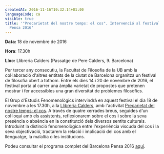 ```yaml
---
createdAt: 2016-11-16T10:32:14+01:00
languageCode: ca
visible: true
title: '"Precarietat del nostre temps: el cos". Intervenció al festival Barcelona
  Pensa 2016'
---
```


**Data:** 18 de novembre de 2016

**Hora:** 17.30h

**Lloc:** Llibreria Calders (Passatge de Pere Calders, 9. Barcelona)

Per tercer any consecutiu, la Facultat de Filosofia de la UB amb la col·laboració d'altres entitats de la ciutat de Barcelona organitza un festival de filosofia obert a tothom. Entre els dies 14 i 20 de novembre de 2016, el festival porta al carrer una àmplia varietat de propostes que pretenen mostrar i fer accessibles una gran diversitat de problemes filosòfics.

El Grup d'Estudis Fenomenològics intervindrà en aquest festival el dia 18 de novembre a les 17.30h, a la [Llibreria Calders](https://www.facebook.com/lacalders/?fref=ts), amb l'activitat [Precarietat del nostre temps: el cos](https://www.barcelonapensa.cat/Acte:Precarietat_del_nostre_temps:_el_cos). A través de quatre xerrades breus, seguides d'un col·loqui amb els assistents, reflexionarem sobre el cos i sobre la seva presència o absència en la constitutció dels diversos sentits culturals. Introduint la distinció fenomenològica entre l'experiència viscuda del cos i la seva objectivació, tractarem la relació i implicació del cos amb el llenguatge, la malaltia o les institucions. 

Podeu consultar el programa complet del Barcelona Pensa 2016 [aquí](https://www.barcelonapensa.cat/Festival_2016).
